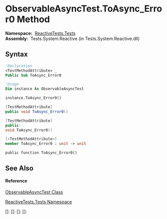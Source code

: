 # ObservableAsyncTest.ToAsync\_Error0 Method

**Namespace:**  [ReactiveTests.Tests](ReactiveTests.Tests\ReactiveTests.Tests.md)  
**Assembly:**  Tests.System.Reactive (in Tests.System.Reactive.dll)

## Syntax

```vb
'Declaration
<TestMethodAttribute> _
Public Sub ToAsync_Error0
```

```vb
'Usage
Dim instance As ObservableAsyncTest

instance.ToAsync_Error0()
```

```csharp
[TestMethodAttribute]
public void ToAsync_Error0()
```

```c++
[TestMethodAttribute]
public:
void ToAsync_Error0()
```

```fsharp
[<TestMethodAttribute>]
member ToAsync_Error0 : unit -> unit 
```

```jscript
public function ToAsync_Error0()
```

## See Also

#### Reference

[ObservableAsyncTest Class](ObservableAsyncTest\ObservableAsyncTest.md)

[ReactiveTests.Tests Namespace](ReactiveTests.Tests\ReactiveTests.Tests.md)

[]: 
[]: 
[]: 
[]: 